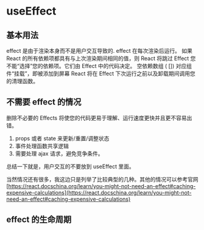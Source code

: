 <!--
 * Author  rhys.zhao
 * Date  2023-06-02 09:54:22
 * LastEditors  rhys.zhao
 * LastEditTime  2023-06-05 18:48:51
 * Description
-->

# useEffect

## 基本用法

effect 是由于渲染本身而不是用户交互导致的.
effect 在每次渲染后运行。
如果 React 的所有依赖项都具有与上次渲染期间相同的值，则 React 将跳过 Effect
您不能“选择”您的依赖项。它们由 Effect 中的代码决定。
空依赖数组 ( []) 对应组件“挂载”，即被添加到屏幕
React 将在 Effect 下次运行之前以及卸载期间调用您的清理函数。

## 不需要 effect 的情况

删除不必要的 Effects 将使您的代码更易于理解、运行速度更快并且更不容易出错。

1. props 或者 state 来更新/重置/调整状态
2. 事件处理函数共享逻辑
3. 需要处理 ajax 请求，避免竞争条件。

总结一下就是，用户交互的不要放到 useEffect 里面。

当然情况还有很多，我这边只是列举了比较典型的几种。其他的情况可以参考官网[https://react.docschina.org/learn/you-might-not-need-an-effect#caching-expensive-calculations](https://react.docschina.org/learn/you-might-not-need-an-effect#caching-expensive-calculations)

## effect 的生命周期

